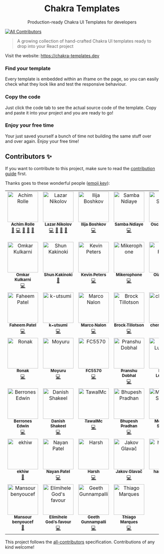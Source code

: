 <h1 align="center">Chakra Templates️</h1>
<p align="center">Production-ready Chakra UI Templates for developers</p>

<!-- ALL-CONTRIBUTORS-BADGE:START - Do not remove or modify this section -->
[![All Contributors](https://img.shields.io/badge/all_contributors-46-orange.svg?style=flat-square)](#contributors-)
<!-- ALL-CONTRIBUTORS-BADGE:END -->

> A growing collection of hand-crafted Chakra UI templates ready to drop into your React project

Visit the website: https://chakra-templates.dev

### Find your template

Every template is embedded within an iframe on the page, so you can easily check what they look like and test the responsive behaviour.

### Copy the code

Just click the code tab to see the actual source code of the template. Copy and paste it into your project and you are ready to go!

### Enjoy your free time

Your just saved yourself a bunch of time not building the same stuff over and over again. Enjoy your free time!

## Contributors ✨

If you want to contribute to this project, make sure to read the [contribution guide](https://github.com/hauptrolle/chakra-templates/blob/main/CONTRIBUTING.md) first.

Thanks goes to these wonderful people ([emoji key](https://allcontributors.org/docs/en/emoji-key)):

<!-- ALL-CONTRIBUTORS-LIST:START - Do not remove or modify this section -->
<!-- prettier-ignore-start -->
<!-- markdownlint-disable -->
<table>
  <tbody>
    <tr>
      <td align="center" valign="top" width="14.28%"><a href="http://www.hauptrolle.me"><img src="https://avatars0.githubusercontent.com/u/1164541?v=4?s=100" width="100px;" alt="Achim Rolle"/><br /><sub><b>Achim Rolle</b></sub></a><br /><a href="https://github.com/hauptrolle/chakra-templates/issues?q=author%3Ahauptrolle" title="Bug reports">🐛</a> <a href="https://github.com/hauptrolle/chakra-templates/commits?author=hauptrolle" title="Code">💻</a> <a href="https://github.com/hauptrolle/chakra-templates/commits?author=hauptrolle" title="Documentation">📖</a> <a href="#ideas-hauptrolle" title="Ideas, Planning, & Feedback">🤔</a> <a href="https://github.com/hauptrolle/chakra-templates/pulls?q=is%3Apr+reviewed-by%3Ahauptrolle" title="Reviewed Pull Requests">👀</a></td>
      <td align="center" valign="top" width="14.28%"><a href="https://nikolovlazar.com"><img src="https://avatars2.githubusercontent.com/u/5396211?v=4?s=100" width="100px;" alt="Lazar Nikolov"/><br /><sub><b>Lazar Nikolov</b></sub></a><br /><a href="https://github.com/hauptrolle/chakra-templates/commits?author=lazarnikolov94" title="Code">💻</a> <a href="https://github.com/hauptrolle/chakra-templates/issues?q=author%3Alazarnikolov94" title="Bug reports">🐛</a> <a href="#design-lazarnikolov94" title="Design">🎨</a> <a href="#ideas-lazarnikolov94" title="Ideas, Planning, & Feedback">🤔</a></td>
      <td align="center" valign="top" width="14.28%"><a href="https://github.com/iboshkov"><img src="https://avatars0.githubusercontent.com/u/2392895?v=4?s=100" width="100px;" alt="Ilija Boshkov"/><br /><sub><b>Ilija Boshkov</b></sub></a><br /><a href="https://github.com/hauptrolle/chakra-templates/commits?author=iboshkov" title="Code">💻</a></td>
      <td align="center" valign="top" width="14.28%"><a href="https://www.samba-ndiaye.com"><img src="https://avatars0.githubusercontent.com/u/24635496?v=4?s=100" width="100px;" alt="Samba Ndiaye"/><br /><sub><b>Samba Ndiaye</b></sub></a><br /><a href="https://github.com/hauptrolle/chakra-templates/commits?author=zcoderboy" title="Code">💻</a></td>
      <td align="center" valign="top" width="14.28%"><a href="https://github.com/osirvent"><img src="https://avatars2.githubusercontent.com/u/5927133?v=4?s=100" width="100px;" alt="Oscar Sirvent"/><br /><sub><b>Oscar Sirvent</b></sub></a><br /><a href="https://github.com/hauptrolle/chakra-templates/commits?author=osirvent" title="Code">💻</a></td>
      <td align="center" valign="top" width="14.28%"><a href="http://dominik.sumer.dev"><img src="https://avatars3.githubusercontent.com/u/4418879?v=4?s=100" width="100px;" alt="Dominik Sumer"/><br /><sub><b>Dominik Sumer</b></sub></a><br /><a href="https://github.com/hauptrolle/chakra-templates/commits?author=dsumer" title="Code">💻</a></td>
      <td align="center" valign="top" width="14.28%"><a href="https://michaelgrigoryan.com"><img src="https://avatars.githubusercontent.com/u/56165400?v=4?s=100" width="100px;" alt="Michael Grigoryan"/><br /><sub><b>Michael Grigoryan</b></sub></a><br /><a href="https://github.com/hauptrolle/chakra-templates/commits?author=MichaelGrigoryan25" title="Documentation">📖</a> <a href="https://github.com/hauptrolle/chakra-templates/commits?author=MichaelGrigoryan25" title="Code">💻</a></td>
    </tr>
    <tr>
      <td align="center" valign="top" width="14.28%"><a href="http://omkarkulkarni.netlify.app"><img src="https://avatars.githubusercontent.com/u/45557594?v=4?s=100" width="100px;" alt="Omkar Kulkarni"/><br /><sub><b>Omkar Kulkarni</b></sub></a><br /><a href="https://github.com/hauptrolle/chakra-templates/commits?author=OmkarK45" title="Code">💻</a></td>
      <td align="center" valign="top" width="14.28%"><a href="https://www.shunkakinoki.com"><img src="https://avatars.githubusercontent.com/u/39187513?v=4?s=100" width="100px;" alt="Shun Kakinoki"/><br /><sub><b>Shun Kakinoki</b></sub></a><br /><a href="https://github.com/hauptrolle/chakra-templates/commits?author=shunkakinoki" title="Documentation">📖</a></td>
      <td align="center" valign="top" width="14.28%"><a href="https://www.kevinpeters.net/about/"><img src="https://avatars.githubusercontent.com/u/12736734?v=4?s=100" width="100px;" alt="Kevin Peters"/><br /><sub><b>Kevin Peters</b></sub></a><br /><a href="https://github.com/hauptrolle/chakra-templates/commits?author=igeligel" title="Code">💻</a></td>
      <td align="center" valign="top" width="14.28%"><a href="https://github.com/mah51"><img src="https://avatars.githubusercontent.com/u/47287285?v=4?s=100" width="100px;" alt="Mikerophone"/><br /><sub><b>Mikerophone</b></sub></a><br /><a href="https://github.com/hauptrolle/chakra-templates/commits?author=mah51" title="Code">💻</a></td>
      <td align="center" valign="top" width="14.28%"><a href="http://olavfosse.no"><img src="https://avatars.githubusercontent.com/u/24797093?v=4?s=100" width="100px;" alt="Olav Fosse"/><br /><sub><b>Olav Fosse</b></sub></a><br /><a href="https://github.com/hauptrolle/chakra-templates/commits?author=fossegrim" title="Code">💻</a></td>
      <td align="center" valign="top" width="14.28%"><a href="https://github.com/aaronzhongg"><img src="https://avatars.githubusercontent.com/u/14045995?v=4?s=100" width="100px;" alt="Aaron Zhong"/><br /><sub><b>Aaron Zhong</b></sub></a><br /><a href="https://github.com/hauptrolle/chakra-templates/commits?author=aaronzhongg" title="Code">💻</a></td>
      <td align="center" valign="top" width="14.28%"><a href="https://github.com/sudoDeznit"><img src="https://avatars.githubusercontent.com/u/26044934?v=4?s=100" width="100px;" alt="Anoop Nair"/><br /><sub><b>Anoop Nair</b></sub></a><br /><a href="https://github.com/hauptrolle/chakra-templates/commits?author=sudoDeznit" title="Code">💻</a></td>
    </tr>
    <tr>
      <td align="center" valign="top" width="14.28%"><a href="http://faheempatel.com"><img src="https://avatars.githubusercontent.com/u/458311?v=4?s=100" width="100px;" alt="Faheem Patel"/><br /><sub><b>Faheem Patel</b></sub></a><br /><a href="https://github.com/hauptrolle/chakra-templates/commits?author=faheempatel" title="Code">💻</a></td>
      <td align="center" valign="top" width="14.28%"><a href="https://github.com/k-utsumi"><img src="https://avatars.githubusercontent.com/u/13148112?v=4?s=100" width="100px;" alt="k-utsumi"/><br /><sub><b>k-utsumi</b></sub></a><br /><a href="https://github.com/hauptrolle/chakra-templates/commits?author=k-utsumi" title="Code">💻</a></td>
      <td align="center" valign="top" width="14.28%"><a href="https://github.com/it-nalon"><img src="https://avatars.githubusercontent.com/u/8491676?v=4?s=100" width="100px;" alt="Marco Nalon"/><br /><sub><b>Marco Nalon</b></sub></a><br /><a href="https://github.com/hauptrolle/chakra-templates/commits?author=it-nalon" title="Code">💻</a></td>
      <td align="center" valign="top" width="14.28%"><a href="https://github.com/Arithmetics"><img src="https://avatars.githubusercontent.com/u/25254098?v=4?s=100" width="100px;" alt="Brock Tillotson"/><br /><sub><b>Brock Tillotson</b></sub></a><br /><a href="https://github.com/hauptrolle/chakra-templates/commits?author=Arithmetics" title="Code">💻</a></td>
      <td align="center" valign="top" width="14.28%"><a href="https://github.com/chenchunaidu"><img src="https://avatars.githubusercontent.com/u/38114196?v=4?s=100" width="100px;" alt="chenchunaidu"/><br /><sub><b>chenchunaidu</b></sub></a><br /><a href="https://github.com/hauptrolle/chakra-templates/commits?author=chenchunaidu" title="Code">💻</a></td>
      <td align="center" valign="top" width="14.28%"><a href="https://github.com/rithulkamesh"><img src="https://avatars.githubusercontent.com/u/45348760?v=4?s=100" width="100px;" alt="Rithul Kamesh"/><br /><sub><b>Rithul Kamesh</b></sub></a><br /><a href="https://github.com/hauptrolle/chakra-templates/commits?author=rithulkamesh" title="Code">💻</a></td>
      <td align="center" valign="top" width="14.28%"><a href="https://github.com/MathurAditya724"><img src="https://avatars.githubusercontent.com/u/57684218?v=4?s=100" width="100px;" alt="Aditya Mathur"/><br /><sub><b>Aditya Mathur</b></sub></a><br /><a href="https://github.com/hauptrolle/chakra-templates/commits?author=MathurAditya724" title="Code">💻</a></td>
    </tr>
    <tr>
      <td align="center" valign="top" width="14.28%"><a href="https://github.com/ronakonline"><img src="https://avatars.githubusercontent.com/u/32793372?v=4?s=100" width="100px;" alt="Ronak"/><br /><sub><b>Ronak</b></sub></a><br /><a href="https://github.com/hauptrolle/chakra-templates/commits?author=ronakonline" title="Code">💻</a></td>
      <td align="center" valign="top" width="14.28%"><a href="https://github.com/mochi-sann"><img src="https://avatars.githubusercontent.com/u/44772513?v=4?s=100" width="100px;" alt="Moyuru"/><br /><sub><b>Moyuru</b></sub></a><br /><a href="https://github.com/hauptrolle/chakra-templates/commits?author=mochi-sann" title="Code">💻</a></td>
      <td align="center" valign="top" width="14.28%"><a href="https://fc5570.me/"><img src="https://avatars.githubusercontent.com/u/68158483?v=4?s=100" width="100px;" alt="FC5570"/><br /><sub><b>FC5570</b></sub></a><br /><a href="https://github.com/hauptrolle/chakra-templates/commits?author=FC5570" title="Code">💻</a></td>
      <td align="center" valign="top" width="14.28%"><a href="https://pranshudobhal.netlify.app/"><img src="https://avatars.githubusercontent.com/u/26481473?v=4?s=100" width="100px;" alt="Pranshu Dobhal"/><br /><sub><b>Pranshu Dobhal</b></sub></a><br /><a href="https://github.com/hauptrolle/chakra-templates/commits?author=pranshudobhal" title="Code">💻</a></td>
      <td align="center" valign="top" width="14.28%"><a href="https://github.com/populationtwo"><img src="https://avatars.githubusercontent.com/u/1444575?v=4?s=100" width="100px;" alt="Edwin Lunandy"/><br /><sub><b>Edwin Lunandy</b></sub></a><br /><a href="https://github.com/hauptrolle/chakra-templates/commits?author=populationtwo" title="Code">💻</a></td>
      <td align="center" valign="top" width="14.28%"><a href="https://github.com/edizyurdakul"><img src="https://avatars.githubusercontent.com/u/53665610?v=4?s=100" width="100px;" alt="Ediz"/><br /><sub><b>Ediz</b></sub></a><br /><a href="https://github.com/hauptrolle/chakra-templates/commits?author=edizyurdakul" title="Code">💻</a></td>
      <td align="center" valign="top" width="14.28%"><a href="https://github.com/NanddoSalas"><img src="https://avatars.githubusercontent.com/u/41311861?v=4?s=100" width="100px;" alt="Fernando Salas"/><br /><sub><b>Fernando Salas</b></sub></a><br /><a href="https://github.com/hauptrolle/chakra-templates/commits?author=NanddoSalas" title="Code">💻</a></td>
    </tr>
    <tr>
      <td align="center" valign="top" width="14.28%"><a href="https://portfolio-jade-iota-35.vercel.app"><img src="https://avatars.githubusercontent.com/u/44040730?v=4?s=100" width="100px;" alt="Berrones Edwin"/><br /><sub><b>Berrones Edwin</b></sub></a><br /><a href="https://github.com/hauptrolle/chakra-templates/commits?author=Berrones-Edwin" title="Code">💻</a></td>
      <td align="center" valign="top" width="14.28%"><a href="https://danishshakeel.me"><img src="https://avatars.githubusercontent.com/u/24435748?v=4?s=100" width="100px;" alt="Danish Shakeel"/><br /><sub><b>Danish Shakeel</b></sub></a><br /><a href="https://github.com/hauptrolle/chakra-templates/commits?author=danish17" title="Code">💻</a></td>
      <td align="center" valign="top" width="14.28%"><a href="https://tawaldevuniverse.vercel.app/"><img src="https://avatars.githubusercontent.com/u/32386564?v=4?s=100" width="100px;" alt="TawalMc"/><br /><sub><b>TawalMc</b></sub></a><br /><a href="https://github.com/hauptrolle/chakra-templates/commits?author=TawalMc" title="Code">💻</a></td>
      <td align="center" valign="top" width="14.28%"><a href="https://bhupeshpradhan.vercel.app/"><img src="https://avatars.githubusercontent.com/u/76522149?v=4?s=100" width="100px;" alt="Bhupesh Pradhan"/><br /><sub><b>Bhupesh Pradhan</b></sub></a><br /><a href="https://github.com/hauptrolle/chakra-templates/commits?author=bhupeshpr25" title="Code">💻</a></td>
      <td align="center" valign="top" width="14.28%"><a href="https://mohamedsamara.com"><img src="https://avatars.githubusercontent.com/u/45723974?v=4?s=100" width="100px;" alt="Mohamed Samara"/><br /><sub><b>Mohamed Samara</b></sub></a><br /><a href="https://github.com/hauptrolle/chakra-templates/commits?author=mohamedsamara" title="Code">💻</a></td>
      <td align="center" valign="top" width="14.28%"><a href="https://github.com/Prasanna0908"><img src="https://avatars.githubusercontent.com/u/65851817?v=4?s=100" width="100px;" alt="Prasanna Sridharan"/><br /><sub><b>Prasanna Sridharan</b></sub></a><br /><a href="https://github.com/hauptrolle/chakra-templates/commits?author=Prasanna0908" title="Code">💻</a></td>
      <td align="center" valign="top" width="14.28%"><a href="https://utkarsh-nagar.vercel.app/"><img src="https://avatars.githubusercontent.com/u/58587256?v=4?s=100" width="100px;" alt="Utkarsh Nagar"/><br /><sub><b>Utkarsh Nagar</b></sub></a><br /><a href="https://github.com/hauptrolle/chakra-templates/commits?author=Utkarshn10" title="Documentation">📖</a></td>
    </tr>
    <tr>
      <td align="center" valign="top" width="14.28%"><a href="https://momerit.id"><img src="https://avatars.githubusercontent.com/u/26665218?v=4?s=100" width="100px;" alt="ekhiw"/><br /><sub><b>ekhiw</b></sub></a><br /><a href="https://github.com/hauptrolle/chakra-templates/commits?author=ekhiw" title="Documentation">📖</a></td>
      <td align="center" valign="top" width="14.28%"><a href="http://nayanpatel.net"><img src="https://avatars.githubusercontent.com/u/79650289?v=4?s=100" width="100px;" alt="Nayan Patel"/><br /><sub><b>Nayan Patel</b></sub></a><br /><a href="https://github.com/hauptrolle/chakra-templates/commits?author=PatelN123" title="Code">💻</a></td>
      <td align="center" valign="top" width="14.28%"><a href="https://github.com/Harsh2220"><img src="https://avatars.githubusercontent.com/u/63700777?v=4?s=100" width="100px;" alt="Harsh"/><br /><sub><b>Harsh</b></sub></a><br /><a href="https://github.com/hauptrolle/chakra-templates/commits?author=Harsh2220" title="Code">💻</a></td>
      <td align="center" valign="top" width="14.28%"><a href="https://jakovglavac.from.hr/"><img src="https://avatars.githubusercontent.com/u/34971091?v=4?s=100" width="100px;" alt="Jakov Glavač"/><br /><sub><b>Jakov Glavač</b></sub></a><br /><a href="https://github.com/hauptrolle/chakra-templates/commits?author=JakovGlavac" title="Code">💻</a></td>
      <td align="center" valign="top" width="14.28%"><a href="https://github.com/1129-tame"><img src="https://avatars.githubusercontent.com/u/78590091?v=4?s=100" width="100px;" alt="haruka-tm"/><br /><sub><b>haruka-tm</b></sub></a><br /><a href="https://github.com/hauptrolle/chakra-templates/commits?author=1129-tame" title="Documentation">📖</a></td>
      <td align="center" valign="top" width="14.28%"><a href="http://www.deviantdev.com"><img src="https://avatars.githubusercontent.com/u/1813071?v=4?s=100" width="100px;" alt="deh3nne"/><br /><sub><b>deh3nne</b></sub></a><br /><a href="https://github.com/hauptrolle/chakra-templates/commits?author=devdev-dev" title="Documentation">📖</a></td>
      <td align="center" valign="top" width="14.28%"><a href="https://madhusaini.netlify.app/"><img src="https://avatars.githubusercontent.com/u/81684710?v=4?s=100" width="100px;" alt="Saini Madhu"/><br /><sub><b>Saini Madhu</b></sub></a><br /><a href="https://github.com/hauptrolle/chakra-templates/commits?author=MadhuSaini22" title="Documentation">📖</a></td>
    </tr>
    <tr>
      <td align="center" valign="top" width="14.28%"><a href="https://benyou.me"><img src="https://avatars.githubusercontent.com/u/31636863?v=4?s=100" width="100px;" alt="Mansour benyoucef"/><br /><sub><b>Mansour benyoucef</b></sub></a><br /><a href="https://github.com/hauptrolle/chakra-templates/commits?author=benyou1969" title="Documentation">📖</a></td>
      <td align="center" valign="top" width="14.28%"><a href="http://dev-phantom.netlify.app"><img src="https://avatars.githubusercontent.com/u/72051159?v=4?s=100" width="100px;" alt="Elimihele God's favour"/><br /><sub><b>Elimihele God's favour</b></sub></a><br /><a href="https://github.com/hauptrolle/chakra-templates/commits?author=dev-phantom" title="Code">💻</a></td>
      <td align="center" valign="top" width="14.28%"><a href="https://geethg.com"><img src="https://avatars.githubusercontent.com/u/47117192?v=4?s=100" width="100px;" alt="Geeth Gunnampalli"/><br /><sub><b>Geeth Gunnampalli</b></sub></a><br /><a href="https://github.com/hauptrolle/chakra-templates/commits?author=thetechie7" title="Code">💻</a></td>
      <td align="center" valign="top" width="14.28%"><a href="https://github.com/zMarques"><img src="https://avatars.githubusercontent.com/u/85084918?v=4?s=100" width="100px;" alt="Thiago Marques"/><br /><sub><b>Thiago Marques</b></sub></a><br /><a href="https://github.com/hauptrolle/chakra-templates/commits?author=zMarques" title="Code">💻</a></td>
    </tr>
  </tbody>
</table>

<!-- markdownlint-restore -->
<!-- prettier-ignore-end -->

<!-- ALL-CONTRIBUTORS-LIST:END -->

This project follows the [all-contributors](https://github.com/all-contributors/all-contributors) specification. Contributions of any kind welcome!
